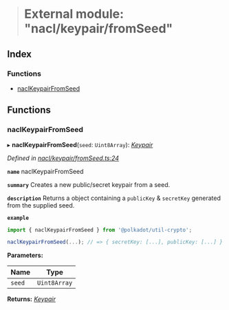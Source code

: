 > # External module: "nacl/keypair/fromSeed"

## Index

### Functions

* [naclKeypairFromSeed](_nacl_keypair_fromseed_.md#naclkeypairfromseed)

## Functions

###  naclKeypairFromSeed

▸ **naclKeypairFromSeed**(`seed`: `Uint8Array`): *[Keypair](../interfaces/_types_.keypair.md)*

*Defined in [nacl/keypair/fromSeed.ts:24](https://github.com/polkadot-js/common/blob/aab3ed5/packages/util-crypto/src/nacl/keypair/fromSeed.ts#L24)*

**`name`** naclKeypairFromSeed

**`summary`** Creates a new public/secret keypair from a seed.

**`description`** 
Returns a object containing a `publicKey` & `secretKey` generated from the supplied seed.

**`example`** 
<BR>

```javascript
import { naclKeypairFromSeed } from '@polkadot/util-crypto';

naclKeypairFromSeed(...); // => { secretKey: [...], publicKey: [...] }
```

**Parameters:**

Name | Type |
------ | ------ |
`seed` | `Uint8Array` |

**Returns:** *[Keypair](../interfaces/_types_.keypair.md)*